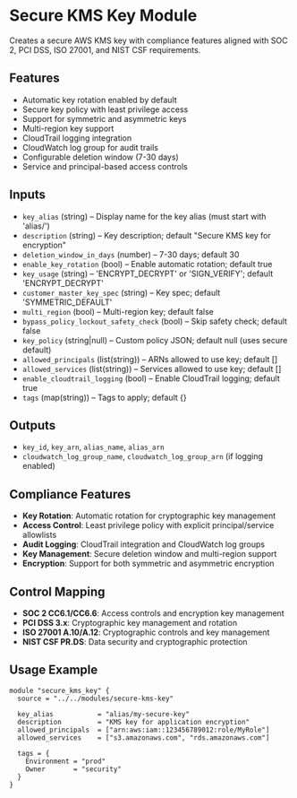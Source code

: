 # Secure KMS Key Module

Creates a secure AWS KMS key with compliance features aligned with SOC 2, PCI DSS, ISO 27001, and NIST CSF requirements.

## Features

- Automatic key rotation enabled by default
- Secure key policy with least privilege access
- Support for symmetric and asymmetric keys
- Multi-region key support
- CloudTrail logging integration
- CloudWatch log group for audit trails
- Configurable deletion window (7-30 days)
- Service and principal-based access controls

## Inputs

- `key_alias` (string) – Display name for the key alias (must start with 'alias/')
- `description` (string) – Key description; default "Secure KMS key for encryption"
- `deletion_window_in_days` (number) – 7-30 days; default 30
- `enable_key_rotation` (bool) – Enable automatic rotation; default true
- `key_usage` (string) – 'ENCRYPT_DECRYPT' or 'SIGN_VERIFY'; default 'ENCRYPT_DECRYPT'
- `customer_master_key_spec` (string) – Key spec; default 'SYMMETRIC_DEFAULT'
- `multi_region` (bool) – Multi-region key; default false
- `bypass_policy_lockout_safety_check` (bool) – Skip safety check; default false
- `key_policy` (string|null) – Custom policy JSON; default null (uses secure default)
- `allowed_principals` (list(string)) – ARNs allowed to use key; default []
- `allowed_services` (list(string)) – Services allowed to use key; default []
- `enable_cloudtrail_logging` (bool) – Enable CloudTrail logging; default true
- `tags` (map(string)) – Tags to apply; default {}

## Outputs

- `key_id`, `key_arn`, `alias_name`, `alias_arn`
- `cloudwatch_log_group_name`, `cloudwatch_log_group_arn` (if logging enabled)

## Compliance Features

- **Key Rotation**: Automatic rotation for cryptographic key management
- **Access Control**: Least privilege policy with explicit principal/service allowlists
- **Audit Logging**: CloudTrail integration and CloudWatch log groups
- **Key Management**: Secure deletion window and multi-region support
- **Encryption**: Support for both symmetric and asymmetric encryption

## Control Mapping

- **SOC 2 CC6.1/CC6.6**: Access controls and encryption key management
- **PCI DSS 3.x**: Cryptographic key management and rotation
- **ISO 27001 A.10/A.12**: Cryptographic controls and key management
- **NIST CSF PR.DS**: Data security and cryptographic protection

## Usage Example

```hcl
module "secure_kms_key" {
  source = "../../modules/secure-kms-key"

  key_alias           = "alias/my-secure-key"
  description         = "KMS key for application encryption"
  allowed_principals  = ["arn:aws:iam::123456789012:role/MyRole"]
  allowed_services    = ["s3.amazonaws.com", "rds.amazonaws.com"]
  
  tags = {
    Environment = "prod"
    Owner       = "security"
  }
}
```

